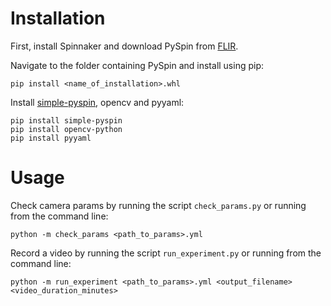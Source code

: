 # Installation

First, install Spinnaker and download PySpin from [FLIR](https://www.flir.com/products/spinnaker-sdk/).

Navigate to the folder containing PySpin and install using pip:
```commandline
pip install <name_of_installation>.whl
```
Install [simple-pyspin](https://pypi.org/project/simple-pyspin/), opencv and pyyaml:
```commandline
pip install simple-pyspin
pip install opencv-python
pip install pyyaml
```

# Usage
Check camera params by running the script ```check_params.py``` or running from the command line:
```commandline
python -m check_params <path_to_params>.yml
```

Record a video by running the script ```run_experiment.py``` or running from the command line:
```commandline
python -m run_experiment <path_to_params>.yml <output_filename> <video_duration_minutes>
```